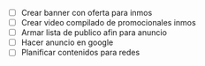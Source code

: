 - [ ] Crear banner con oferta para inmos
- [ ] Crear video compilado de promocionales inmos
- [ ] Armar lista de publico afin para anuncio
- [ ] Hacer anuncio en google
- [ ] Planificar contenidos para redes
